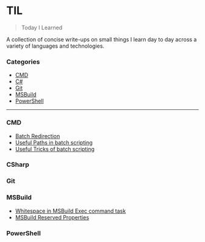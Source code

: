 # TIL

> Today I Learned

A collection of concise write-ups on small things I learn day to day across a
variety of languages and technologies.

### Categories

* [CMD](#CMD)
* [C#](#CSharp)
* [Git](#Git)
* [MSBuild](#MSBuild)
* [PowerShell](#PowerShell)

---
### CMD
- [Batch Redirection](CMD/CmdRedirection.md)
- [Useful Paths in batch scripting](CMD/CmdUsefulPaths.md)
- [Useful Tricks of batch scripting](CMD/CmdUsefulTricks.md)

### CSharp

### Git

### MSBuild

- [Whitespace in MSBuild Exec command task](MSBuild/MSBuildExecTaskCommand.md)
- [MSBuild Reserved Properties](MSBuild/MSBuildReservedProperties.md)

### PowerShell

